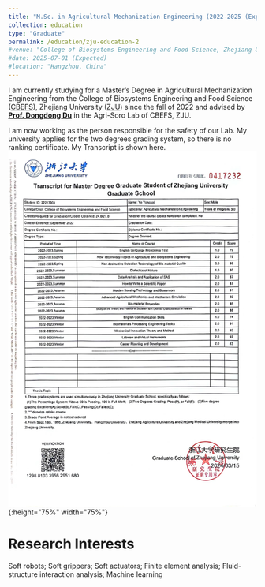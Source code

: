 ```yaml
---
title: "M.Sc. in Agricultural Mechanization Engineering (2022-2025 (Expected))"
collection: education
type: "Graduate"
permalink: /education/zju-education-2
#venue: "College of Biosystems Engineering and Food Science, Zhejiang University"
#date: 2025-07-01 (Expected)
#location: "Hangzhou, China"
---
```


I am currently studying for a Master’s Degree in Agricultural Mechanization Engineering from the College of Biosystems Engineering and Food Science ([CBEFS](https://caefs.zju.edu.cn/)), Zhejiang University ([ZJU](https://www.zju.edu.cn)) since the fall of 2022 and advised by **[Prof. Dongdong Du](https://person.zju.edu.cn/Dudd/)** in the Agri-Soro Lab of CBEFS, ZJU.

I am now working as the person responsible for the safety of our Lab.
My university applies for the two degrees grading system, so there is no ranking certificate. My Transcript is shown here.
![Yongkai Ye's Transcript](../images/GraduateTranscriptEnglish.jpg){:height="75%" width="75%"}

Research Interests
======
Soft robots; Soft grippers; Soft actuators; Finite element analysis; Fluid-structure interaction analysis; Machine learning

